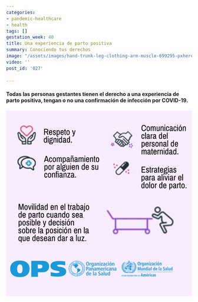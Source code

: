 ```yaml
---
categories:
- pandemic-healthcare
- health
tags: []
gestation_week: 40
title: Una experiencia de parto positiva
summary: Conociendo tus derechos
image: "/assets/images/hand-trunk-leg-clothing-arm-muscle-699295-pxhere-com.jpg"
video: ''
post_id: '027'

---
```

#### Todas las personas gestantes tienen el derecho a una experiencia de parto positiva, tengan o no una confirmación de infección por COVID-19.

#### ![](/assets/images/027_image.png)